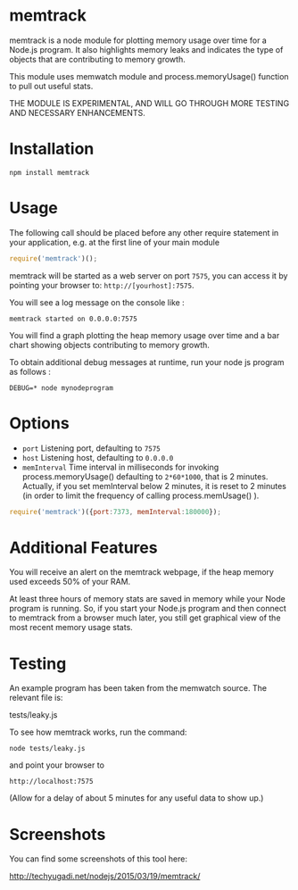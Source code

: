 # memtrack

memtrack is a node module for plotting memory usage over time for a Node.js program. It also highlights memory leaks and indicates the 
type of objects that are contributing to memory growth.

This module uses memwatch module and process.memoryUsage() function to pull out useful stats.

THE MODULE IS EXPERIMENTAL, AND WILL GO THROUGH MORE TESTING AND NECESSARY ENHANCEMENTS.

# Installation

	npm install memtrack

# Usage

The following call should be placed before any other require statement in your application, e.g. at the first line of your main module

```js
require('memtrack')();
```

memtrack will be started as a web server on port `7575`, you can access it by pointing your browser to: `http://[yourhost]:7575`. 

You will see a log message on the console like : 

`memtrack started on 0.0.0.0:7575`

You will find a graph plotting the heap memory usage over time and a bar chart showing objects contributing to memory growth.

To obtain additional debug messages at runtime, run your node js program as follows : 

`DEBUG=* node mynodeprogram`

# Options

  - `port` Listening port, defaulting to `7575`
  - `host` Listening host, defaulting to `0.0.0.0`
  - `memInterval` Time interval in milliseconds for invoking process.memoryUsage() defaulting to `2*60*1000`, that is 2 minutes. Actually,
    if you set memInterval below 2 minutes, it is reset to 2 minutes (in order to limit the frequency of calling process.memUsage() ).

```js
require('memtrack')({port:7373, memInterval:180000});
```

# Additional Features

You will receive an alert on the memtrack webpage, if the heap memory used exceeds 50% of your RAM.

At least three hours of memory stats are saved in memory while your Node program is running. So, if you start your Node.js program and then connect to memtrack from a browser much later, you still get graphical view of the most recent memory usage stats.

# Testing

An example program has been taken from the memwatch source. The relevant file is:

tests/leaky.js

To see how memtrack works, run the command: 

`node tests/leaky.js` 

and point your browser to 

`http://localhost:7575` 

(Allow for a delay of about 5 minutes for any useful data to show up.)

# Screenshots

You can find some screenshots of this tool here:

http://techyugadi.net/nodejs/2015/03/19/memtrack/
